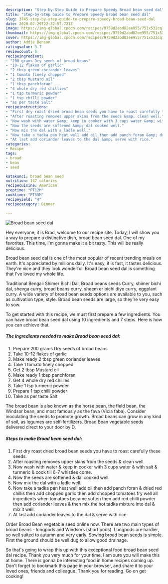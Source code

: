 ```yaml
---
description: "Step-by-Step Guide to Prepare Speedy Broad bean seed dal"
title: "Step-by-Step Guide to Prepare Speedy Broad bean seed dal"
slug: 3745-step-by-step-guide-to-prepare-speedy-broad-bean-seed-dal
date: 2020-07-29T22:32:57.721Z
image: https://img-global.cpcdn.com/recipes/9759d2abd82ee955/751x532cq70/broad-bean-seed-dal-recipe-main-photo.jpg
thumbnail: https://img-global.cpcdn.com/recipes/9759d2abd82ee955/751x532cq70/broad-bean-seed-dal-recipe-main-photo.jpg
cover: https://img-global.cpcdn.com/recipes/9759d2abd82ee955/751x532cq70/broad-bean-seed-dal-recipe-main-photo.jpg
author: Addie Benson
ratingvalue: 3.7
reviewcount: 6
recipeingredient:
- "200 grams Dry seeds of broad beans"
- "10-12 flakes of garlic"
- "2 tbsp green coriander leaves"
- "1 tomato finely chopped"
- "2 tbsp Mustard oil"
- "1 tbsp panchforan"
- "4 whole dry red chillies"
- "1 tsp turmeric powder"
- "1 tsp chilli powder"
- "as per taste Salt"
recipeinstructions:
- "First dry roast dried broad bean seeds you have to roast carefully these seeds."
- "After roasting removes upper skins from the seeds &amp; clean well."
- "Now wash with water &amp; keep in cooker with 3 cups water &amp; with salt &amp; turmeric &amp; cook till 6-7 whistles come."
- "Now the seeds are softened &amp; dal cooked well."
- "Now mix the dal with a ladle well."
- "Now take a tadka pan heat well add oil then add panch foran &amp; dried red chillis then add chopped garlic then add chopped tomatoes fry well all ingredients when tomatoes became soften then add red chilli powder then add coriander leaves &amp; then mix the hot tadka mixture into dal &amp; mix it well."
- "At last add coriander leaves to the dal &amp; serve with rice."
categories:
- Recipe
tags:
- broad
- bean
- seed

katakunci: broad bean seed 
nutrition: 147 calories
recipecuisine: American
preptime: "PT12M"
cooktime: "PT55M"
recipeyield: "4"
recipecategory: Dinner

---
```



![Broad bean seed dal](https://img-global.cpcdn.com/recipes/9759d2abd82ee955/751x532cq70/broad-bean-seed-dal-recipe-main-photo.jpg)

Hey everyone, it is Brad, welcome to our recipe site. Today, I will show you a way to prepare a distinctive dish, broad bean seed dal. One of my favorites. This time, I'm gonna make it a bit tasty. This will be really delicious.

Broad bean seed dal is one of the most popular of recent trending meals on earth. It's appreciated by millions daily. It's easy, it is fast, it tastes delicious. They're nice and they look wonderful. Broad bean seed dal is something that I've loved my whole life.

Traditional Bengali Shimer Bichi Dal, Broad beans seeds Curry, shimer bichi dal, shevga curry, broad beans curry, sheem er bichi diye curry, eggplant curry. A wide variety of broad bean seeds options are available to you, such as cultivation type, style. Broad bean seeds are large, so they&#39;re very easy to sow.


To get started with this recipe, we must first prepare a few ingredients. You can have broad bean seed dal using 10 ingredients and 7 steps. Here is how you can achieve that.

<!--inarticleads1-->

##### The ingredients needed to make Broad bean seed dal:

1. Prepare 200 grams Dry seeds of broad beans
1. Take 10-12 flakes of garlic
1. Make ready 2 tbsp green coriander leaves
1. Take 1 tomato finely chopped
1. Get 2 tbsp Mustard oil
1. Make ready 1 tbsp panchforan
1. Get 4 whole dry red chillies
1. Take 1 tsp turmeric powder
1. Prepare 1 tsp chilli powder
1. Take as per taste Salt


The broad bean is also known as the horse bean, the field bean, the Windsor bean, and most famously as the fava (Vicia faba). Consider inoculating the seeds to promote growth. Broad beans can grow in any kind of soil, as legumes are self-fertilizers. Broad Bean vegetable seeds delivered direct to your door by D. 

<!--inarticleads2-->

##### Steps to make Broad bean seed dal:

1. First dry roast dried broad bean seeds you have to roast carefully these seeds.
1. After roasting removes upper skins from the seeds &amp; clean well.
1. Now wash with water &amp; keep in cooker with 3 cups water &amp; with salt &amp; turmeric &amp; cook till 6-7 whistles come.
1. Now the seeds are softened &amp; dal cooked well.
1. Now mix the dal with a ladle well.
1. Now take a tadka pan heat well add oil then add panch foran &amp; dried red chillis then add chopped garlic then add chopped tomatoes fry well all ingredients when tomatoes became soften then add red chilli powder then add coriander leaves &amp; then mix the hot tadka mixture into dal &amp; mix it well.
1. At last add coriander leaves to the dal &amp; serve with rice.


Order Broad Bean vegetable seed online now. There are two main types of broad beans - longpods and Windsors (short pods). Longpods are hardier, so well suited to autumn and very early. Sowing broad bean seeds is simple. First the ground should be well dug to allow good drainage. 

So that's going to wrap this up with this exceptional food broad bean seed dal recipe. Thank you very much for your time. I am sure you will make this at home. There is gonna be interesting food in home recipes coming up. Don't forget to bookmark this page in your browser, and share it to your loved ones, friends and colleague. Thank you for reading. Go on get cooking!
